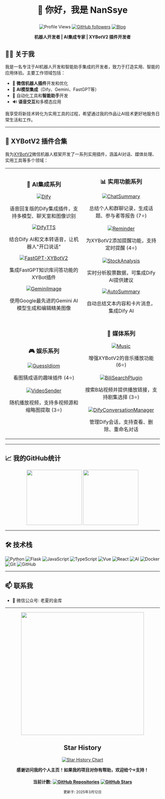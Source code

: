 # <p align="center">👋 你好，我是 NanSsye</p>

<div align="center">
  
![Profile Views](https://komarev.com/ghpvc/?username=NanSsye&color=blue)
[![GitHub followers](https://img.shields.io/github/followers/NanSsye?label=关注&style=social)](https://github.com/NanSsye)
[![Blog](https://img.shields.io/badge/博客-NanSsye的小站-orange?style=flat-square&logo=blogger)](https://nansye.com)

</div>

<p align="center">

</p>

<div align="center">

**机器人开发者 | AI集成专家 | XYBotV2 插件开发者**

</div>

## 🧑‍💻 关于我

我是一名专注于AI机器人开发和智能助手集成的开发者，致力于打造实用、智能的应用体验。主要工作领域包括：

- 🤖 **微信机器人插件**开发和优化
- 🧠 **AI模型集成**（Dify、Gemini、FastGPT等）
- 🎯 自动化工具和**智能助手**开发
- 🔊 **语音交互**和多模态应用

我享受将新技术转化为实用工具的过程，希望通过我的作品让AI技术更好地服务日常生活和工作。

---

## 🌟 XYBotV2 插件合集

我为[XYBotV2](https://github.com/XYBotV2)微信机器人框架开发了一系列实用插件，涵盖AI对话、媒体处理、实用工具等多个领域：

<table>
<tr>
<td align="center" width="50%">
  
### 🧠 AI集成系列

<a href="https://github.com/NanSsye/Dify">
  <img src="https://img.shields.io/github/stars/NanSsye/Dify?style=flat-square&label=Dify&color=blue&logo=github" alt="Dify" />
</a>
<p>语音回复版的Dify集成插件，支持多模型、聊天室和图像识别</p>

<a href="https://github.com/NanSsye/DifyTTS">
  <img src="https://img.shields.io/github/stars/NanSsye/DifyTTS?style=flat-square&label=DifyTTS&color=green&logo=github" alt="DifyTTS" />
</a>
<p>结合Dify AI和文本转语音，让机器人"开口说话"</p>

<a href="https://github.com/NanSsye/FastGPT-XYBotV2">
  <img src="https://img.shields.io/github/stars/NanSsye/FastGPT-XYBotV2?style=flat-square&label=FastGPT集成&color=orange&logo=github" alt="FastGPT-XYBotV2" />
</a>
<p>集成FastGPT知识库问答功能的XYBot插件</p>

<a href="https://github.com/NanSsye/GeminiImage">
  <img src="https://img.shields.io/github/stars/NanSsye/GeminiImage?style=flat-square&label=GeminiImage&color=purple&logo=github" alt="GeminiImage" />
</a>
<p>使用Google最先进的Gemini AI模型生成和编辑精美图像</p>

</td>
<td align="center" width="50%">

### 📊 实用功能系列

<a href="https://github.com/NanSsye/ChatSummary">
  <img src="https://img.shields.io/github/stars/NanSsye/ChatSummary?style=flat-square&label=ChatSummary&color=blue&logo=github" alt="ChatSummary" />
</a>
<p>总结个人和群聊记录，生成话题、参与者等报告 (7⭐)</p>

<a href="https://github.com/NanSsye/Reminder">
  <img src="https://img.shields.io/github/stars/NanSsye/Reminder?style=flat-square&label=Reminder&color=green&logo=github" alt="Reminder" />
</a>
<p>为XYBotV2添加提醒功能，支持定时提醒 (4⭐)</p>

<a href="https://github.com/NanSsye/StockAnalysis">
  <img src="https://img.shields.io/github/stars/NanSsye/StockAnalysis?style=flat-square&label=StockAnalysis&color=red&logo=github" alt="StockAnalysis" />
</a>
<p>实时分析股票数据，可集成Dify AI提供建议</p>

<a href="https://github.com/NanSsye/AutoSummary">
  <img src="https://img.shields.io/github/stars/NanSsye/AutoSummary?style=flat-square&label=AutoSummary&color=yellow&logo=github" alt="AutoSummary" />
</a>
<p>自动总结文本内容和卡片消息，集成Dify AI</p>

</td>
</tr>
<tr>
<td align="center">

### 🎮 娱乐系列

<a href="https://github.com/NanSsye/GuessIdiom">
  <img src="https://img.shields.io/github/stars/NanSsye/GuessIdiom?style=flat-square&label=GuessIdiom&color=blue&logo=github" alt="GuessIdiom" />
</a>
<p>看图猜成语的趣味插件 (4⭐)</p>

<a href="https://github.com/NanSsye/VideoSender">
  <img src="https://img.shields.io/github/stars/NanSsye/VideoSender?style=flat-square&label=VideoSender&color=purple&logo=github" alt="VideoSender" />
</a>
<p>随机播放视频，支持多视频源和缩略图提取 (3⭐)</p>

</td>
<td align="center">

### 🎵 媒体系列

<a href="https://github.com/NanSsye/Music">
  <img src="https://img.shields.io/github/stars/NanSsye/Music?style=flat-square&label=Music&color=green&logo=github" alt="Music" />
</a>
<p>增强XYBotV2的音乐播放功能 (6⭐)</p>

<a href="https://github.com/NanSsye/BiliSearchPlugin">
  <img src="https://img.shields.io/github/stars/NanSsye/BiliSearchPlugin?style=flat-square&label=BiliSearchPlugin&color=pink&logo=github" alt="BiliSearchPlugin" />
</a>
<p>搜索B站视频并提供播放链接，支持剧集选择 (3⭐)</p>

<a href="https://github.com/NanSsye/DifyConversationManager">
  <img src="https://img.shields.io/github/stars/NanSsye/DifyConversationManager?style=flat-square&label=DifyConversationManager&color=teal&logo=github" alt="DifyConversationManager" />
</a>
<p>管理Dify会话，支持查看、删除、重命名对话</p>

</td>
</tr>
</table>

---

## 📈 我的GitHub统计

<div align="center">
  <img height="180em" src="https://github-readme-stats.vercel.app/api?username=NanSsye&show_icons=true&theme=radical&include_all_commits=true&count_private=true"/>
  <img height="180em" src="https://github-readme-stats.vercel.app/api/top-langs/?username=NanSsye&layout=compact&langs_count=7&theme=radical"/>
</div>

---

## 🛠️ 技术栈

![Python](https://img.shields.io/badge/-Python-black?style=flat-square&logo=Python)
![Flask](https://img.shields.io/badge/-Flask-black?style=flat-square&logo=Flask)
![JavaScript](https://img.shields.io/badge/-JavaScript-black?style=flat-square&logo=javascript)
![TypeScript](https://img.shields.io/badge/-TypeScript-black?style=flat-square&logo=typescript)
![Vue](https://img.shields.io/badge/-Vue-black?style=flat-square&logo=vue.js)
![React](https://img.shields.io/badge/-React-black?style=flat-square&logo=react)
![AI](https://img.shields.io/badge/-AI-black?style=flat-square&logo=tensorflow)
![Docker](https://img.shields.io/badge/-Docker-black?style=flat-square&logo=docker)
![Git](https://img.shields.io/badge/-Git-black?style=flat-square&logo=git)
![GitHub](https://img.shields.io/badge/-GitHub-black?style=flat-square&logo=github)

---

## 📫 联系我

- 💬 微信公众号: 老夏的金库

---
<div align="center">
  
<img src="https://github.com/user-attachments/assets/a2627960-69d8-400d-903c-309dbeadf125" width="400">

</div>

<div align="center">
  
## Star History

[![Star History Chart](https://api.star-history.com/svg?repos=NanSsye/Dify,NanSsye/ChatSummary,NanSsye/Music&type=Date)](https://www.star-history.com/#NanSsye/Dify&NanSsye/ChatSummary&NanSsye/Music&Date)

</div>

<div align="center">
  
  **感谢访问我的个人主页！如果我的项目对你有帮助，欢迎给个⭐支持！**
  
  **当前计数: [![GitHub Repositories](https://img.shields.io/badge/仓库-13个-blue?style=flat-square&logo=github)](https://github.com/NanSsye?tab=repositories) [![GitHub Stars](https://img.shields.io/badge/获得⭐-38+-yellow?style=flat-square&logo=github)](https://github.com/NanSsye)**
  
</div>

<div align="center">
  <sub>更新于: 2025年3月12日</sub>
</div>
